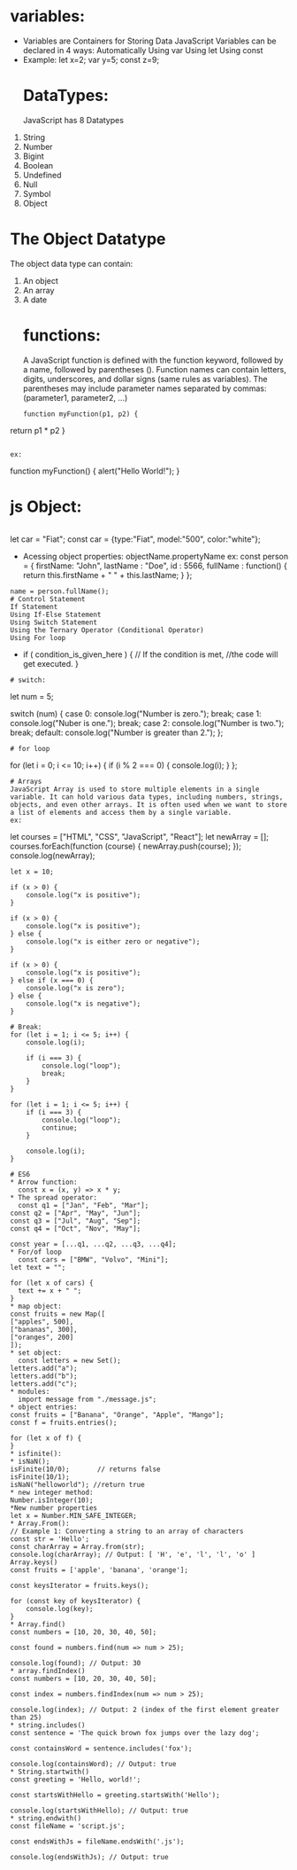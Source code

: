 # variables:
* Variables are Containers for Storing Data
JavaScript Variables can be declared in 4 ways:
Automatically
Using var
Using let
Using const
* Example:
  let x=2;
  var y=5;
  const z=9;
  # DataTypes:
  JavaScript has 8 Datatypes
1. String
2. Number
3. Bigint
4. Boolean
5. Undefined
6. Null
7. Symbol
8. Object
# The Object Datatype
The object data type can contain:

1. An object
2. An array
3. A date
   # functions:
   A JavaScript function is defined with the function keyword, followed by a name, followed by parentheses ().
   Function names can contain letters, digits, underscores, and dollar signs (same rules as variables).
   The parentheses may include parameter names separated by commas:
   (parameter1, parameter2, ...)
   ```
   function myFunction(p1, p2) {
  return p1 * p2
}
```

ex:
```
function myFunction() {
  alert("Hello World!");
}
# js Object:
```
```
let car = "Fiat";
const car = {type:"Fiat", model:"500", color:"white"};
* Acessing object properties:
  objectName.propertyName
  ex:
  const person = {
  firstName: "John",
  lastName : "Doe",
  id       : 5566,
  fullName : function() {
    return this.firstName + " " + this.lastName;
  }
};
```
name = person.fullName();
# Control Statement
If Statement
Using If-Else Statement
Using Switch Statement
Using the Ternary Operator (Conditional Operator)
Using For loop
```
* if ( condition_is_given_here ) {
    // If the condition is met, 
    //the code  will get executed.
}
```
# switch:
```
let num = 5;
 
switch (num) {
    case 0:
        console.log("Number is zero.");
        break;
    case 1:
        console.log("Nuber is one.");
        break;
    case 2:
        console.log("Number is two.");
        break;
    default:
        console.log("Number is greater than 2.");
};
```
# for loop
```
for (let i = 0; i <= 10; i++) {
  if (i % 2 === 0) {
    console.log(i);
  }
};
```
# Arrays
JavaScript Array is used to store multiple elements in a single variable. It can hold various data types, including numbers, strings, objects, and even other arrays. It is often used when we want to store a list of elements and access them by a single variable.
ex:
```
let courses = ["HTML", "CSS", "JavaScript", "React"]; 
let newArray = [];  
courses.forEach(function (course) { 
	newArray.push(course); 
}); 
console.log(newArray);
```
let x = 10;

if (x > 0) {
    console.log("x is positive");
}

if (x > 0) {
    console.log("x is positive");
} else {
    console.log("x is either zero or negative");
}

if (x > 0) {
    console.log("x is positive");
} else if (x === 0) {
    console.log("x is zero");
} else {
    console.log("x is negative");
}

```

```
# Break:
for (let i = 1; i <= 5; i++) {
    console.log(i);

    if (i === 3) {
        console.log("loop");
        break;
    }
}

```
```
for (let i = 1; i <= 5; i++) {
    if (i === 3) {
        console.log("loop");
        continue;
    }

    console.log(i);
}
```
```
# ES6
* Arrow function:
  const x = (x, y) => x * y;
* The spread operator:
  const q1 = ["Jan", "Feb", "Mar"];
const q2 = ["Apr", "May", "Jun"];
const q3 = ["Jul", "Aug", "Sep"];
const q4 = ["Oct", "Nov", "May"];

const year = [...q1, ...q2, ...q3, ...q4]; 
* For/of loop
  const cars = ["BMW", "Volvo", "Mini"];
let text = "";

for (let x of cars) {
  text += x + " ";
}
* map object:
const fruits = new Map([
["apples", 500],
["bananas", 300],
["oranges", 200]
]);
* set object:
  const letters = new Set();
letters.add("a");
letters.add("b");
letters.add("c");
* modules:
  import message from "./message.js";
* object entries:
const fruits = ["Banana", "Orange", "Apple", "Mango"];
const f = fruits.entries();

for (let x of f) {
}
* isfinite():
* isNaN();
isFinite(10/0);       // returns false
isFinite(10/1);
isNaN("helloworld"); //return true
* new integer method:
Number.isInteger(10);
*New number properties
let x = Number.MIN_SAFE_INTEGER;
* Array.From():
// Example 1: Converting a string to an array of characters
const str = 'Hello';
const charArray = Array.from(str);
console.log(charArray); // Output: [ 'H', 'e', 'l', 'l', 'o' ]
Array.keys()
const fruits = ['apple', 'banana', 'orange'];

const keysIterator = fruits.keys();

for (const key of keysIterator) {
    console.log(key); 
}
* Array.find()
const numbers = [10, 20, 30, 40, 50];

const found = numbers.find(num => num > 25);

console.log(found); // Output: 30
* array.findIndex()
const numbers = [10, 20, 30, 40, 50];

const index = numbers.findIndex(num => num > 25);

console.log(index); // Output: 2 (index of the first element greater than 25)
* string.includes()
const sentence = 'The quick brown fox jumps over the lazy dog';

const containsWord = sentence.includes('fox');

console.log(containsWord); // Output: true
* String.startwith()
const greeting = 'Hello, world!';

const startsWithHello = greeting.startsWith('Hello');

console.log(startsWithHello); // Output: true
* string.endwith()
const fileName = 'script.js';

const endsWithJs = fileName.endsWith('.js');

console.log(endsWithJs); // Output: true


```


